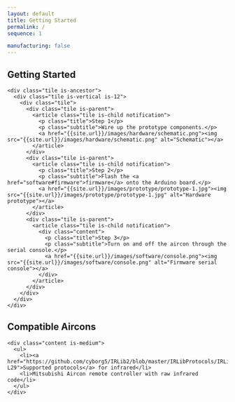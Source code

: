 ```yaml
---
layout: default
title: Getting Started
permalink: /
sequence: 1

manufacturing: false
---
```


<section class="section is-small">
  <div class="container">
    <h2 class="title is-1">Getting Started</h2>

    <div class="tile is-ancestor">
      <div class="tile is-vertical is-12">
        <div class="tile">
          <div class="tile is-parent">
            <article class="tile is-child notification">
              <p class="title">Step 1</p>
              <p class="subtitle">Wire up the prototype components.</p>
              <a href="{{site.url}}/images/hardware/schematic.png"><img src="{{site.url}}/images/hardware/schematic.png" alt="Schematic"></a>
            </article>
          </div>
          <div class="tile is-parent">
            <article class="tile is-child notification">
              <p class="title">Step 2</p>
              <p class="subtitle">Flash the <a href="software#firmware">firmware</a> onto the Arduino board.</p>
              <a href="{{site.url}}/images/prototype/prototype-1.jpg"><img src="{{site.url}}/images/prototype/prototype-1.jpg" alt="Hardware prototype"></a>
            </article>
          </div>
          <div class="tile is-parent">
            <article class="tile is-child notification">
              <div class="content">
                <p class="title">Step 3</p>
                <p class="subtitle">Turn on and off the aircon through the serial console.</p>
                <a href="{{site.url}}/images/software/console.png"><img src="{{site.url}}/images/software/console.png" alt="Firmware serial console"></a>
              </div>
            </article>
          </div>
        </div>
      </div>
    </div>
  </div>
</section>

<section class="section is-small">
  <div class="container">
    <h2 class="title is-1">Compatible Aircons</h2>

    <div class="content is-medium">
      <ul>
        <li><a href="https://github.com/cyborg5/IRLib2/blob/master/IRLibProtocols/IRLibProtocols.h#L15-L29">Supported protocols</a> for infrared</li>
        <li>Mitsubishi Aircon remote controller with raw infrared code</li>
      </ul>
    </div>
  </div>
</section>
